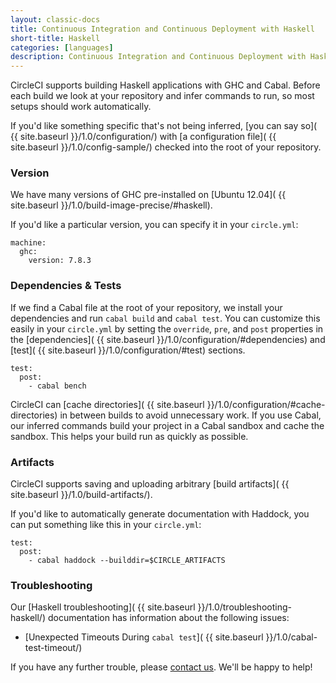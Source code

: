 ```yaml
---
layout: classic-docs
title: Continuous Integration and Continuous Deployment with Haskell
short-title: Haskell
categories: [languages]
description: Continuous Integration and Continuous Deployment with Haskell
---
```


CircleCI supports building Haskell applications with GHC and Cabal. Before each
build we look at your repository and infer commands to run, so most
setups should work automatically.

If you'd like something specific that's not being inferred,
[you can say so]( {{ site.baseurl }}/1.0/configuration/) with
[a configuration file]( {{ site.baseurl }}/1.0/config-sample/)
checked into the root of your repository.

### Version

We have many versions of GHC pre-installed on [Ubuntu 12.04]( {{ site.baseurl }}/1.0/build-image-precise/#haskell).

If you'd like a particular version, you can specify it in your `circle.yml`:

```
machine:
  ghc:
    version: 7.8.3
```

### Dependencies & Tests

If we find a Cabal file at the root of your repository, we install your
dependencies and run `cabal build` and `cabal test`.
You can customize this easily in your `circle.yml` by setting
the `override`, `pre`, and `post` properties in the
[dependencies]( {{ site.baseurl }}/1.0/configuration/#dependencies)
and [test]( {{ site.baseurl }}/1.0/configuration/#test) sections.

```
test:
  post:
    - cabal bench
```

CircleCI can [cache directories]( {{ site.baseurl }}/1.0/configuration/#cache-directories)
in between builds to avoid unnecessary work. If you use Cabal, our inferred
commands build your project in a Cabal sandbox and cache the sandbox.
This helps your build run as quickly as possible.

### Artifacts

CircleCI supports saving and uploading arbitrary
[build artifacts]( {{ site.baseurl }}/1.0/build-artifacts/).

If you'd like to automatically generate documentation with Haddock,
you can put something like this in your `circle.yml`:

```
test:
  post:
    - cabal haddock --builddir=$CIRCLE_ARTIFACTS
```

### Troubleshooting

Our [Haskell troubleshooting]( {{ site.baseurl }}/1.0/troubleshooting-haskell/)
documentation has information about the following issues:

*  [Unexpected Timeouts During `cabal test`]( {{ site.baseurl }}/1.0/cabal-test-timeout/)

If you have any further trouble, please [contact us](https://support.circleci.com/).
We'll be happy to help!
